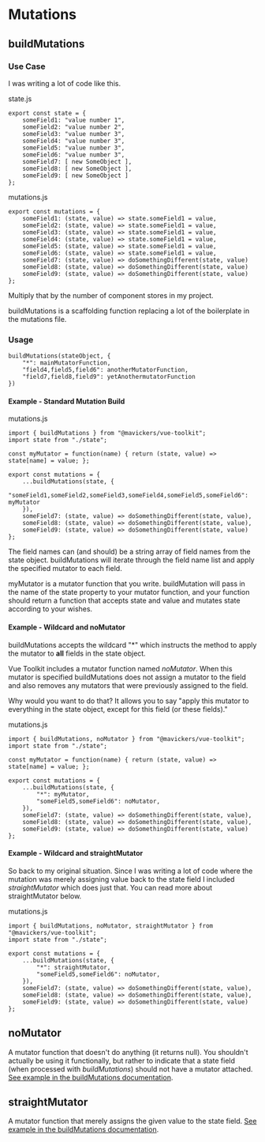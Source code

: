 # Mutations

## buildMutations

### Use Case

I was writing a lot of code like this.

state.js
```
export const state = {
    someField1: "value number 1",
    someField2: "value number 2",
    someField3: "value number 3",
    someField4: "value number 3",
    someField5: "value number 3",
    someField6: "value number 3",
    someField7: [ new SomeObject ],
    someField8: [ new SomeObject ],
    someField9: [ new SomeObject ]
}; 
```

mutations.js
```
export const mutations = {
    someField1: (state, value) => state.someField1 = value,
    someField2: (state, value) => state.someField1 = value,
    someField3: (state, value) => state.someField1 = value,
    someField4: (state, value) => state.someField1 = value,
    someField5: (state, value) => state.someField1 = value,
    someField6: (state, value) => state.someField1 = value,
    someField7: (state, value) => doSomethingDifferent(state, value)
    someField8: (state, value) => doSomethingDifferent(state, value)
    someField9: (state, value) => doSomethingDifferent(state, value)
};
```

Multiply that by the number of component stores in my project.

buildMutations is a scaffolding function replacing a lot of the boilerplate in the mutations file.

### Usage

```
buildMutations(stateObject, { 
    "*": mainMutatorFunction,
    "field4,field5,field6": anotherMutatorFunction,
    "field7,field8,field9": yetAnothermutatorFunction
})
```

#### Example - Standard Mutation Build
mutations.js
```
import { buildMutations } from "@mavickers/vue-toolkit";
import state from "./state";

const myMutator = function(name) { return (state, value) => state[name] = value; };

export const mutations = {
    ...buildMutations(state, {
        "someField1,someField2,someField3,someField4,someField5,someField6": myMutator
    }),
    someField7: (state, value) => doSomethingDifferent(state, value),
    someField8: (state, value) => doSomethingDifferent(state, value),
    someField9: (state, value) => doSomethingDifferent(state, value)
};
```

The field names can (and should) be a string array of field names from the state object. buildMutations will iterate through the field name list and apply the specified mutator to each field.

myMutator is a mutator function that you write. buildMutation will pass in the name of the state property to your mutator function, and your function should return a function that accepts state and value and mutates state according to your wishes.

#### Example - Wildcard and noMutator

buildMutations accepts the wildcard "*" which instructs the method to apply the mutator to **all** fields in the state object.

Vue Toolkit includes a mutator function named _noMutator_. When this mutator is specified buildMutations does not assign a mutator to the field and also removes any mutators that were previously assigned to the field.

Why would you want to do that? It allows you to say "apply this mutator to everything in the state object, except for this field (or these fields)."

mutations.js
```
import { buildMutations, noMutator } from "@mavickers/vue-toolkit";
import state from "./state";

const myMutator = function(name) { return (state, value) => state[name] = value; };

export const mutations = {
    ...buildMutations(state, {
        "*": myMutator,
        "someField5,someField6": noMutator,
    }),
    someField7: (state, value) => doSomethingDifferent(state, value),
    someField8: (state, value) => doSomethingDifferent(state, value),
    someField9: (state, value) => doSomethingDifferent(state, value)
};
```

#### Example - Wildcard and straightMutator

So back to my original situation. Since I was writing a lot of code where the mutation was merely assigning value back to the state field I included _straightMutator_ which does just that. You can read more about straightMutator below.

mutations.js
```
import { buildMutations, noMutator, straightMutator } from "@mavickers/vue-toolkit";
import state from "./state";

export const mutations = {
    ...buildMutations(state, {
        "*": straightMutator,
        "someField5,someField6": noMutator,
    }),
    someField7: (state, value) => doSomethingDifferent(state, value),
    someField8: (state, value) => doSomethingDifferent(state, value),
    someField9: (state, value) => doSomethingDifferent(state, value)
};
```

## noMutator
A mutator function that doesn't do anything (it returns null). You shouldn't actually be using it functionally, but rather to indicate that a state field (when processed with _buildMutations_) should not have a mutator attached. [See example in the buildMutations documentation](#example---wildcard-and-nomutator).

## straightMutator
A mutator function that merely assigns the given value to the state field. [See example in the buildMutations documentation](#example---wildcard-and-straightmutator).

